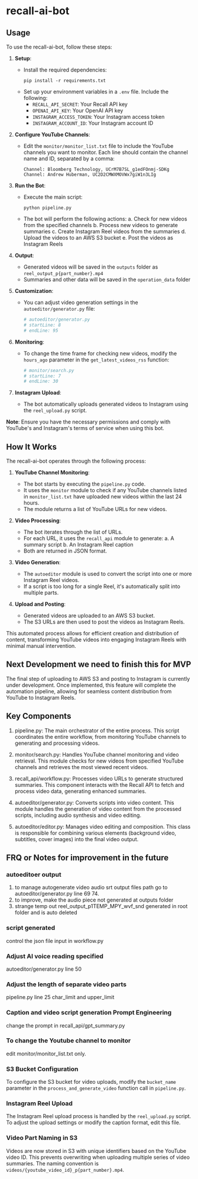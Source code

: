 # recall-ai-bot

## Usage

To use the recall-ai-bot, follow these steps:

1. **Setup**:
   - Install the required dependencies:
     ```
     pip install -r requirements.txt
     ```
   - Set up your environment variables in a `.env` file. Include the following:
     - `RECALL_API_SECRET`: Your Recall API key
     - `OPENAI_API_KEY`: Your OpenAI API key
     - `INSTAGRAM_ACCESS_TOKEN`: Your Instagram access token
     - `INSTAGRAM_ACCOUNT_ID`: Your Instagram account ID

2. **Configure YouTube Channels**:
   - Edit the `monitor/monitor_list.txt` file to include the YouTube channels you want to monitor. Each line should contain the channel name and ID, separated by a comma:
     ```
     Channel: Bloomberg Technology, UCrM7B7SL_g1edFOnmj-SDKg
     Channel: Andrew Huberman, UC2D2CMWXMOVWx7giW1n3LIg
     ```

3. **Run the Bot**:
   - Execute the main script:
     ```
     python pipeline.py
     ```
   - The bot will perform the following actions:
     a. Check for new videos from the specified channels
     b. Process new videos to generate summaries
     c. Create Instagram Reel videos from the summaries
     d. Upload the videos to an AWS S3 bucket
     e. Post the videos as Instagram Reels

4. **Output**:
   - Generated videos will be saved in the `outputs` folder as `reel_output_p{part_number}.mp4`
   - Summaries and other data will be saved in the `operation_data` folder

5. **Customization**:
   - You can adjust video generation settings in the `autoeditor/generator.py` file:
     ```python
     # autoeditor/generator.py
     # startLine: 8
     # endLine: 95
     ```

6. **Monitoring**:
   - To change the time frame for checking new videos, modify the `hours_ago` parameter in the `get_latest_videos_rss` function:
     ```python
     # monitor/search.py
     # startLine: 7
     # endLine: 30
     ```

7. **Instagram Upload**:
   - The bot automatically uploads generated videos to Instagram using the `reel_upload.py` script.

**Note**: Ensure you have the necessary permissions and comply with YouTube's and Instagram's terms of service when using this bot.

## How It Works

The recall-ai-bot operates through the following process:

1. **YouTube Channel Monitoring**:
   - The bot starts by executing the `pipeline.py` code.
   - It uses the `monitor` module to check if any YouTube channels listed in `monitor_list.txt` have uploaded new videos within the last 24 hours.
   - The module returns a list of YouTube URLs for new videos.

2. **Video Processing**:
   - The bot iterates through the list of URLs.
   - For each URL, it uses the `recall_api` module to generate:
     a. A summary script
     b. An Instagram Reel caption
   - Both are returned in JSON format.

3. **Video Generation**:
   - The `autoeditor` module is used to convert the script into one or more Instagram Reel videos.
   - If a script is too long for a single Reel, it's automatically split into multiple parts.

4. **Upload and Posting**:
   - Generated videos are uploaded to an AWS S3 bucket.
   - The S3 URLs are then used to post the videos as Instagram Reels.

This automated process allows for efficient creation and distribution of content, transforming YouTube videos into engaging Instagram Reels with minimal manual intervention.

## Next Development we need to finish this for MVP

The final step of uploading to AWS S3 and posting to Instagram is currently under development. Once implemented, this feature will complete the automation pipeline, allowing for seamless content distribution from YouTube to Instagram Reels.

## Key Components

1. pipeline.py: The main orchestrator of the entire process.
This script coordinates the entire workflow, from monitoring YouTube channels to generating and processing videos.

2. monitor/search.py: Handles YouTube channel monitoring and video retrieval.
This module checks for new videos from specified YouTube channels and retrieves the most viewed recent videos.

3. recall_api/workflow.py: Processes video URLs to generate structured summaries.
This component interacts with the Recall API to fetch and process video data, generating enhanced summaries.

4. autoeditor/generator.py: Converts scripts into video content.
This module handles the generation of video content from the processed scripts, including audio synthesis and video editing.

5. autoeditor/editor.py: Manages video editing and composition.
This class is responsible for combining various elements (background video, subtitles, cover images) into the final video output.

## FRQ or Notes for improvement in the future

### autoeditoer output
1. to manage autogenerate video audio srt output files path go to autoeditor/generator.py line 69 74.
2. to improve, make the audio piece not generated at outputs folder
3. strange temp out reel_output_p1TEMP_MPY_wvf_snd generated in root folder and is auto deleted

### script generated
control the json file input in workflow.py

### Adjust AI voice reading specified
autoeditor/generator.py line 50

### Adjust the length of separate video parts
pipeline.py line 25 char_limit and upper_limit

### Caption and video script generation Prompt Engineering
change the prompt in recall_api/gpt_summary.py

### To change the Youtube channel to monitor
edit monitor/monitor_list.txt only.

### S3 Bucket Configuration
To configure the S3 bucket for video uploads, modify the `bucket_name` parameter in the `process_and_generate_video` function call in `pipeline.py`.

### Instagram Reel Upload
The Instagram Reel upload process is handled by the `reel_upload.py` script. To adjust the upload settings or modify the caption format, edit this file.

### Video Part Naming in S3
Videos are now stored in S3 with unique identifiers based on the YouTube video ID. This prevents overwriting when uploading multiple series of video summaries. The naming convention is `videos/{youtube_video_id}_p{part_number}.mp4`.
